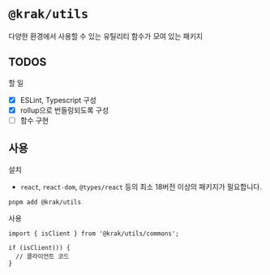 # `@krak/utils`

다양한 환경에서 사용할 수 있는 유틸리티 함수가 모여 있는 패키지

## TODOS

할 일

- [x] ESLint, Typescript 구성
- [x] rollup으로 번들링되도록 구성
- [ ] 함수 구현

## 사용

설치 

- `react`, `react-dom`, `@types/react` 등의 최소 18버전 이상의 패키지가 필요합니다.

```
pnpm add @krak/utils
```

사용

```
import { isClient } from '@krak/utils/commons';

if (isClient()) {
  // 클라이언트 코드
}
```